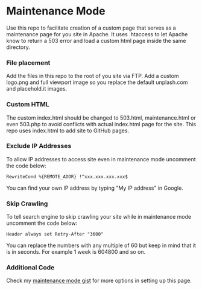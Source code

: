 # Maintenance Mode

Use this repo to facilitate creation of a custom page that serves as a maintenance page for you site in Apache. It uses .htaccess to let Apache know to return a 503 error and load a custom html page inside the same directory.

### File placement

Add the files in this repo to the root of you site via FTP. Add a custom logo.png and full viewport image so you replace the default unplash.com and placehold.it images.

### Custom HTML

The custom index.html should be changed to 503.html, maintenance.html or even 503.php to avoid conflicts with actual index.html page for the site. This repo uses index.html to add site to GitHub pages.

### Exclude IP Addresses

To allow IP addresses to access site even in maintenance mode uncomment the code below:

```shell
RewriteCond %{REMOTE_ADDR} !^xxx.xxx.xxx.xxx$
```

You can find your own IP address by typing "My IP address" in Google. 

### Skip Crawling

To tell search engine to skip crawling your site while in maintenance mode uncomment the code below:

```shell
Header always set Retry-After "3600"
```

You can replace the numbers with any multiple of 60 but keep in mind that it is in seconds. For example 1 week is 604800 and so on.

### Additional Code

Check my [maintenance mode gist](https://gist.github.com/ar-to/55d4a639dc9ab60b9b5a150515720267) for more options in setting up this page. 